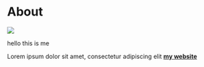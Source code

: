 # About

![](../images/perezoso.jpg)

hello this is me

Lorem ipsum dolor sit amet, consectetur adipiscing elit **[my website](https://community.emergentfutures.io/courses/5566525/content)**
